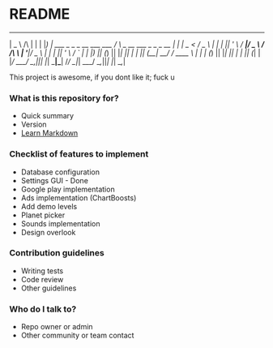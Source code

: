 # README #


  ____                                                                            _ 
 |  _ \                                      /\                                  | |
 | |_) |  ___   _   _  _ __    ___  ___     /  \    _ __  ___   _   _  _ __    __| |
 |  _ <  / _ \ | | | || '_ \  / __|/ _ \   / /\ \  | '__|/ _ \ | | | || '_ \  / _` |
 | |_) || (_) || |_| || | | || (__|  __/  / ____ \ | |  | (_) || |_| || | | || (_| |
 |____/  \___/  \__,_||_| |_| \___|\___| /_/    \_\|_|   \___/  \__,_||_| |_| \__,_|

  
This project is awesome, if you dont like it; fuck u

### What is this repository for? ###

* Quick summary
* Version
* [Learn Markdown](https://bitbucket.org/tutorials/markdowndemo)

### Checklist of features to implement ###

* Database configuration
* Settings GUI - Done
* Google play implementation
* Ads implementation (ChartBoosts)
* Add demo levels
* Planet picker
* Sounds implementation
* Design overlook

### Contribution guidelines ###

* Writing tests
* Code review
* Other guidelines

### Who do I talk to? ###

* Repo owner or admin
* Other community or team contact
